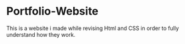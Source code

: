 # Portfolio-Website
This is a website i made while revising Html and CSS in order to fully understand how they work.
